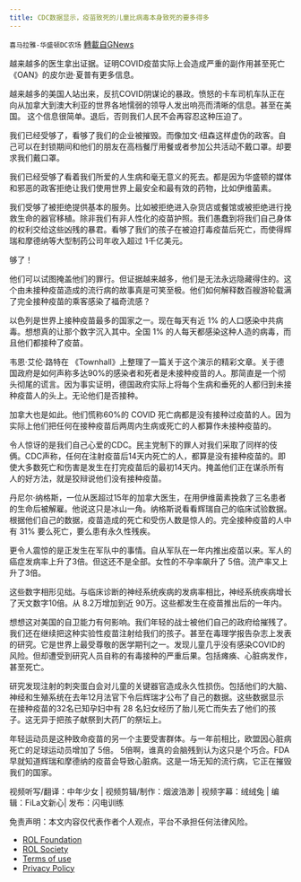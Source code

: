 ```yaml
---
title: CDC数据显示，疫苗致死的儿童比病毒本身致死的要多得多
---
```

`喜马拉雅-华盛顿DC农场` [轉載自GNews](https://gnews.org/zh-hans/1997943/)

越来越多的医生拿出证据。证明COVID疫苗实际上会造成严重的副作用甚至死亡《OAN》的皮尔逊·夏普有更多信息。

越来越多的美国人站出来，反抗COVID阴谋论的暴政。愤怒的卡车司机车队正在向从加拿大到澳大利亚的世界各地懦弱的领导人发出响亮而清晰的信息。甚至在美国。 这个信息很简单。退后，否则我们人民不会再容忍这种压迫了。

我们已经受够了，看够了我们的企业被摧毁。而像加文·纽森这样虚伪的政客。自己可以在封锁期间和他们的朋友在高档餐厅用餐或者参加公共活动不戴口罩。却要求我们戴口罩。

我们已经受够了看着我们所爱的人生病和毫无意义的死去。都是因为华盛顿的媒体和邪恶的政客拒绝让我们使用世界上最安全和最有效的药物，比如伊维菌素。

我们受够了被拒绝提供基本的服务。比如被拒绝进入杂货店或餐馆或被拒绝进行挽救生命的器官移植。除非我们有非人性化的疫苗护照。我们愚蠢到将我们自己身体的权利交给这些凶残的暴君。看够了我们的孩子在被迫打毒疫苗后死亡，而使得辉瑞和摩德纳等大型制药公司年收入超过 1千亿美元。

够了！

他们可以试图掩盖他们的罪行。但证据越来越多，他们是无法永远隐藏得住的。这个由未接种疫苗造成的流行病的故事真是可笑至极。他们如何解释数百艘游轮载满了完全接种疫苗的乘客感染了福奇流感？

以色列是世界上接种疫苗最多的国家之一。现在每天有近 1% 的人口感染中共病毒。想想真的让那个数字沉入其中。全国 1% 的人每天都感染这种人造的病毒，而且他们都接种了疫苗。

韦恩·艾伦·路特在 《Townhall》上整理了一篇关于这个演示的精彩文章。关于德国政府是如何声称多达90%的感染者和死者是未接种疫苗的人。那简直是一个彻头彻尾的谎言。因为事实证明，德国政府实际上将每个生病和垂死的人都归到未接种疫苗人的头上。无论他们是否接种。

加拿大也是如此。他们慌称60%的 COVID 死亡病都是没有接种过疫苗的人。因为实际上他们把任何在接种疫苗后两周内生病或死亡的人都算作未接种疫苗的。

令人惊讶的是我们自己心爱的CDC。民主党制下的罪人对我们采取了同样的伎俩。CDC声称，任何在注射疫苗后14天内死亡的人，都算是没有接种疫苗的。即使大多数死亡和伤害是发生在打完疫苗后的最初14天内。掩盖他们正在谋杀所有人的好方法，就是狡辩说他们没有接种疫苗。

丹尼尔·纳格斯，一位从医超过15年的加拿大医生，在用伊维菌素挽救了三名患者的生命后被解雇。他说这只是冰山一角。纳格斯说看看辉瑞自己的临床试验数据。根据他们自己的数据，疫苗造成的死亡和受伤人数是惊人的。完全接种疫苗的人中有 31% 要么死亡，要么患有永久性残疾。

更令人震惊的是正发生在军队中的事情。自从军队在一年内推出疫苗以来。军人的癌症发病率上升了3倍。但这还不是全部。女性的不孕率飙升了 5倍。流产率又上升了3倍。

这些数字相形见绌。与临床诊断的神经系统疾病的发病率相比，神经系统疾病增长了天文数字10倍。从 8.2万增加到近 90万。这些都发生在疫苗推出后的一年内。

想想这对美国的自卫能力有何影响。我们年轻的战士被他们自己的政府给摧残了。我们还在继续把这种实验性疫苗注射给我们的孩子。甚至在毒理学报告杂志上发表的研究。它是世界上最受尊敬的医学期刊之一。发现儿童几乎没有感染COVID的风险。但却遭受到研究人员自称的有毒接种的严重后果。包括瘫痪、心脏病发作，甚至死亡。

研究发现注射的刺突蛋白会对儿童的关键器官造成永久性损伤。包括他们的大脑、神经和生殖系统在去年12月法官下令后辉瑞才公布了自己的数据。这些数据显示在接种疫苗的32名已知孕妇中有 28 名妇女经历了胎儿死亡而失去了他们的孩子。这无异于把孩子献祭到大药厂的祭坛上。

年轻运动员是这种致命疫苗的另一个主要受害群体。与一年前相比，欧盟因心脏病死亡的足球运动员增加了 5倍。 5倍啊，谁真的会脑残到认为这只是个巧合。FDA 早就知道辉瑞和摩德纳的疫苗会导致心脏病。这是一场无知的流行病，它正在摧毁我们的国家。





视频听写/翻译：中年少女 | 视频剪辑/制作：烟波浩渺 | 视频字幕：绒绒兔 | 编辑：FiLa文新心| 发布：闪电训练

 

免责声明：本文内容仅代表作者个人观点，平台不承担任何法律风险。

- [ROL Foundation](https://rolfoundation.org/)
- [ROL Society](https://rolsociety.org/)
- [Terms of use](https://gnews.org/terms-of-use-3/)
- [Privacy Policy](https://gnews.org/privacy-policy/)

